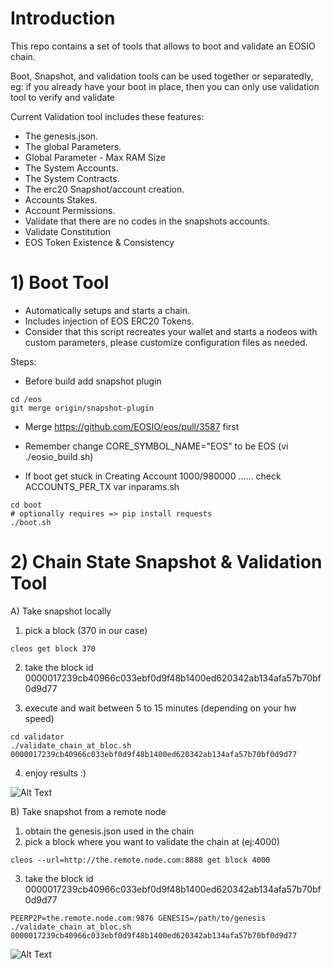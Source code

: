 # Introduction

This repo contains a set of tools that allows to boot and validate an EOSIO chain.

Boot, Snapshot, and validation tools can be used together or separatedly, eg: if you already have your boot in place, then you can only use validation tool to verify and validate 

Current Validation tool includes these features:

* The genesis.json.
* The global Parameters.
* Global Parameter - Max RAM Size
* The System Accounts.
* The System Contracts.
* The erc20 Snapshot/account creation.
* Accounts Stakes.
* Account Permissions.
* Validate that there are no codes in the snapshots accounts.
* Validate Constitution  
* EOS Token Existence & Consistency

# 1) Boot Tool
- Automatically setups and starts a chain.
- Includes injection of EOS ERC20 Tokens.
- Consider that this script recreates your wallet and starts a nodeos with custom parameters, please customize configuration files as needed.


Steps:
- Before build add snapshot plugin
```
cd /eos
git merge origin/snapshot-plugin
```
- Merge https://github.com/EOSIO/eos/pull/3587 first
- Remember change CORE_SYMBOL_NAME="EOS" to be EOS (vi ./eosio_build.sh)

- If boot get stuck in Creating Account 1000/980000 ...... check ACCOUNTS_PER_TX var inparams.sh 

```
cd boot
# optionally requires => pip install requests 
./boot.sh
```
# 2) Chain State Snapshot & Validation Tool

A) Take snapshot locally
1) pick a block (370 in our case)
```
cleos get block 370
```
2) take the block id 0000017239cb40966c033ebf0d9f48b1400ed620342ab134afa57b70bf0d9d77

3) execute and wait between 5 to 15 minutes (depending on your hw speed)
```
cd validator
./validate_chain_at_bloc.sh 0000017239cb40966c033ebf0d9f48b1400ed620342ab134afa57b70bf0d9d77
```
4) enjoy results :)

![Alt Text](https://i.imgur.com/jdlPjkm.png)

B) Take snapshot from a remote node
1) obtain the genesis.json used in the chain
2) pick a block where you want to validate the chain at (ej:4000)
```
cleos --url=http://the.remote.node.com:8888 get block 4000
```
3) take the block id 0000017239cb40966c033ebf0d9f48b1400ed620342ab134afa57b70bf0d9d77
```
PEERP2P=the.remote.node.com:9876 GENESIS=/path/to/genesis ./validate_chain_at_bloc.sh 0000017239cb40966c033ebf0d9f48b1400ed620342ab134afa57b70bf0d9d77
```

![Alt Text](https://i.imgur.com/3ZHH5LU.gif)